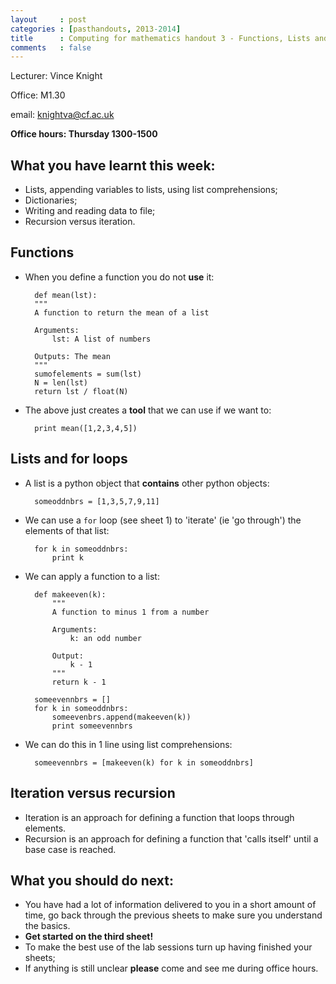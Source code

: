 ```yaml
---
layout     : post
categories : [pasthandouts, 2013-2014]
title      : Computing for mathematics handout 3 - Functions, Lists and For Loops, Iteration versus Recursion
comments   : false
---
```


Lecturer: Vince Knight

Office: M1.30

email: knightva@cf.ac.uk

**Office hours: Thursday 1300-1500**

## What you have learnt this week:

- Lists, appending variables to lists, using list comprehensions;
- Dictionaries;
- Writing and reading data to file;
- Recursion versus iteration.

## Functions

- When you define a function you do not **use** it:

        def mean(lst):
        """
        A function to return the mean of a list

        Arguments:
            lst: A list of numbers

        Outputs: The mean
        """
        sumofelements = sum(lst)
        N = len(lst)
        return lst / float(N)

- The above just creates a **tool** that we can use if we want to:

        print mean([1,2,3,4,5])

## Lists and for loops

- A list is a python object that **contains** other python objects:

        someoddnbrs = [1,3,5,7,9,11]

- We can use a `for` loop (see sheet 1) to 'iterate' (ie 'go through') the elements of that list:

        for k in someoddnbrs:
            print k

- We can apply a function to a list:

        def makeeven(k):
            """
            A function to minus 1 from a number

            Arguments:
                k: an odd number

            Output:
                k - 1
            """
            return k - 1

        someevennbrs = []
        for k in someoddnbrs:
            someevenbrs.append(makeeven(k))
            print someevennbrs

- We can do this in 1 line using list comprehensions:

        someevennbrs = [makeeven(k) for k in someoddnbrs]

## Iteration versus recursion

- Iteration is an approach for defining a function that loops through elements.
- Recursion is an approach for defining a function that 'calls itself' until a base case is reached.

## What you should do next:

- You have had a lot of information delivered to you in a short amount of time, go back through the previous sheets to make sure you understand the basics.
- **Get started on the third sheet!**
- To make the best use of the lab sessions turn up having finished your sheets;
- If anything is still unclear **please** come and see me during office hours.
